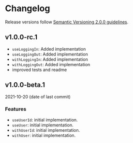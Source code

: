 # Changelog

Release versions follow [Semantic Versioning 2.0.0 guidelines](https://semver.org/).

## v1.0.0-rc.1

- `useLoggingIn`: Added implementation
- `useLoggingOut`: Added implementation
- `withLoggingIn`: Added implementation
- `withLoggingOut`: Added implementation
- improved tests and readme

## v1.0.0-beta.1

2021-10-20 (date of last commit)

### Features

- `useUserId`: initial implementation.
- `useUser`: initial implementation.
- `withUserId`: initial implementation.
- `withUser`: initial implementation.
